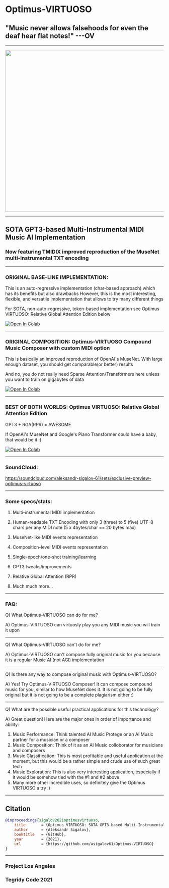 # Optimus-VIRTUOSO

## "Music never allows falsehoods for even the deaf hear flat notes!" ---OV

***

<img width="512" src="https://github.com/asigalov61/Optimus-VIRTUOSO/raw/main/Artwork/Optimus_Virtuoso_Art%20(6).jpg">

***

## SOTA GPT3-based Multi-Instrumental MIDI Music AI Implementation

### Now featuring TMIDIX improved reproduction of the MuseNet multi-instrumental TXT encoding

***

### ORIGINAL BASE-LINE IMPLEMENTATION:

This is an auto-regressive implementation (char-based approach) which has its benefits but also drawbacks
However, this is the most interesting, flexible, and versatile implementation that allows to try many different things

For SOTA, non-auto-regressive, token-based implementation see Optimus VIRTUOSO: Relative Global Attention Edition below

[![Open In Colab][colab-badge]][colab-notebook]

[colab-notebook]: <https://colab.research.google.com/github/asigalov61/Optimus-VIRTUOSO/blob/main/Optimus_VIRTUOSO.ipynb>
[colab-badge]: <https://colab.research.google.com/assets/colab-badge.svg>

***

### ORIGINAL COMPOSITION: Optimus-VIRTUOSO Compound Music Composer with custom MIDI option

This is basically an improved reproduction of OpenAI's MuseNet. With large enough dataset, you should get comparable(or better) results

And no, you do not really need Sparse Attention/Transformers here unless you want to train on gigabytes of data

[![Open In Colab][colab-badge1]][colab-notebook1]

[colab-notebook1]: <https://colab.research.google.com/github/asigalov61/Optimus-VIRTUOSO/blob/main/Optimus_VIRTUOSO_Composer.ipynb>
[colab-badge1]: <https://colab.research.google.com/assets/colab-badge.svg>

***

### BEST OF BOTH WORLDS: Optimus VIRTUOSO: Relative Global Attention Edition

GPT3 + RGA(RPR) = AWESOME

If OpenAi's MuseNet and Google's Piano Transformer could have a baby, that would be it :) 

[![Open In Colab][colab-badge2]][colab-notebook2]

[colab-notebook2]: <https://colab.research.google.com/github/asigalov61/Optimus-VIRTUOSO/blob/main/Optimus_VIRTUOSO_Relative_Global_Attention_Edition.ipynb>
[colab-badge2]: <https://colab.research.google.com/assets/colab-badge.svg>

***

### SoundCloud:

https://soundcloud.com/aleksandr-sigalov-61/sets/exclusive-preview-optimus-virtuoso

***

### Some specs/stats:

1) Multi-instrumental MIDI implementation

2) Human-readable TXT Encoding with only 3 (three) to 5 (five) UTF-8 chars per any MIDI note (5 x 4bytes/char == 20 bytes max)

3) MuseNet-like MIDI events representation

4) Composition-level MIDI events representation

6) Single-epoch/one-shot training/learning

7) GPT3 tweaks/improvements

8) Relative Global Attention (RPR)

9) Much much more...

***

### FAQ:

Q) What Optimus-VIRTUOSO can do for me?

A) Optimus-VIRTUOSO can virtuosly play you any MIDI music you will train it upon

***

Q) What Optimus-VIRTUOSO can't do for me?

A) Optimus-VIRTUOSO can't compose fully original music for you because it is a regular Music AI (not AGI) implementation

***

Q) Is there any way to compose original music with Optimus-VIRTUOSO?

A) Yes! Try Optimus-VIRTUOSO Composer! It can compose compound music for you, similar to how MuseNet does it. It is not going to be fully original but it is not going to be a complete plagiarism either :)

***

Q) What are the possible useful practical applications for this technology?

A) Great question! Here are the major ones in order of importance and ability:

1) Music Performance: Think talented AI Music Protege or an AI Music partner for a musician or a composer
2) Music Composition: Think of it as an AI Music colloborator for musicians and composers
3) Music Classification: This is most profitable and useful application at the moment, but this would be a rather simple and crude use of such great tech
4) Music Exploration: This is also very interesting application, especially if it would be somehow tied with the #1 and #2 above
5) Many more other incredible uses, so definitely give the Optimus VIRTUOSO a try :)

***

## Citation

```bibtex
@inproceedings{sigalov2021optimusvirtuoso,
    title       = {Optimus VIRTUOSO: SOTA GPT3-based Multi-Instrumental MIDI Music AI Implementation},
    author      = {Aleksandr Sigalov},
    booktitle   = {GitHub},
    year        = {2021},
    url         = {https://github.com/asigalov61/Optimus-VIRTUOSO}
}
```

***

### Project Los Angeles

### Tegridy Code 2021
